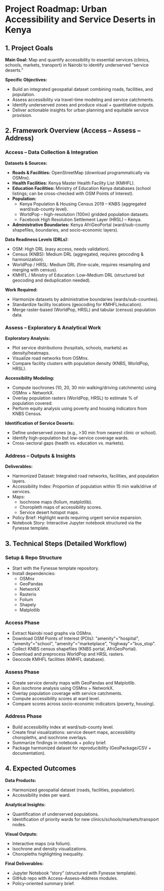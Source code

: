# Project Roadmap: Urban Accessibility and Service Deserts in Kenya

## 1. Project Goals

**Main Goal:** Map and quantify accessibility to essential services (clinics, schools, markets, transport) in Nairobi to identify underserved “service deserts.”

**Specific Objectives:**
- Build an integrated geospatial dataset combining roads, facilities, and population.
- Assess accessibility via travel-time modeling and service catchments.
- Identify underserved zones and produce visual + quantitative outputs.
- Deliver actionable insights for urban planning and equitable service provision.

## 2. Framework Overview (Access – Assess – Address)

### Access – Data Collection & Integration

**Datasets & Sources:**
- **Roads & Facilities:** OpenStreetMap (download programmatically via OSMnx).
- **Health Facilities:** Kenya Master Health Facility List (KMHFL).
- **Education Facilities:** Ministry of Education Kenya databases (school listings; can be cross-checked with OSM Points of Interest).
- **Population:**
  - Kenya Population & Housing Census 2019 – KNBS (aggregated ward/sub-county level).
  - WorldPop – high-resolution (100m) gridded population datasets.
  - Facebook High Resolution Settlement Layer (HRSL) – Kenya.
- **Administrative Boundaries:** Kenya AfriGeoPortal (ward/sub-county shapefiles, boundaries, and socio-economic layers).

**Data Readiness Levels (DRLs):**
- OSM: High DRL (easy access, needs validation).
- Census (KNBS): Medium DRL (aggregated, requires geocoding & harmonization).
- WorldPop / HRSL: Medium DRL (fine-scale, requires resampling and merging with census).
- KMHFL / Ministry of Education: Low–Medium DRL (structured but geocoding and deduplication needed).

**Work Required:**
- Harmonize datasets by administrative boundaries (wards/sub-counties).
- Standardize facility locations (geocoding for KMHFL/education).
- Merge raster-based (WorldPop, HRSL) and tabular (census) population data.

### Assess – Exploratory & Analytical Work

**Exploratory Analysis:**
- Plot service distributions (hospitals, schools, markets) as density/heatmaps.
- Visualize road networks from OSMnx.
- Compare facility clusters with population density (KNBS, WorldPop, HRSL).

**Accessibility Modeling:**
- Compute isochrones (10, 20, 30 min walking/driving catchments) using OSMnx + NetworkX.
- Overlay population rasters (WorldPop, HRSL) to estimate % of population covered.
- Perform equity analysis using poverty and housing indicators from KNBS Census.

**Identification of Service Deserts:**
- Define underserved zones (e.g., >30 min from nearest clinic or school).
- Identify high-population but low-service coverage wards.
- Cross-sectoral gaps (health vs. education vs. markets).

### Address – Outputs & Insights

**Deliverables:**
- Harmonized Dataset: Integrated road networks, facilities, and population layers.
- Accessibility Index: Proportion of population within 15 min walk/drive of services.
- Maps:
  - Isochrone maps (folium, matplotlib).
  - Choropleth maps of accessibility scores.
  - Service desert hotspot maps.
- Policy Brief: Highlight wards requiring urgent service expansion.
- Notebook Story: Interactive Jupyter notebook structured via the Fynesse template.

## 3. Technical Steps (Detailed Workflow)

### Setup & Repo Structure
- Start with the Fynesse template repository.
- Install dependencies:
  - OSMnx
  - GeoPandas
  - NetworkX
  - Rasterio
  - Folium
  - Shapely
  - Matplotlib

### Access Phase
- Extract Nairobi road graphs via OSMnx.
- Download OSM Points of Interest (POIs): "amenity"="hospital", "amenity"="school", "amenity"="marketplace", "highway"="bus_stop".
- Collect KNBS census shapefiles (KNBS portal, AfriGeoPortal).
- Download and preprocess WorldPop and HRSL rasters.
- Geocode KMHFL facilities (KMHFL database).

### Assess Phase
- Create service density maps with GeoPandas and Matplotlib.
- Run isochrone analysis using OSMnx + NetworkX.
- Overlay population coverage with service catchments.
- Compute accessibility scores at ward level.
- Compare scores across socio-economic indicators (poverty, housing).

### Address Phase
- Build accessibility index at ward/sub-county level.
- Create final visualizations: service desert maps, accessibility choropleths, and isochrone overlays.
- Summarize findings in notebook + policy brief.
- Package harmonized dataset for reproducibility (GeoPackage/CSV + documentation).

## 4. Expected Outcomes

**Data Products:**
- Harmonized geospatial dataset (roads, facilities, population).
- Accessibility index per ward.

**Analytical Insights:**
- Quantification of underserved populations.
- Identification of priority wards for new clinics/schools/markets/transport nodes.

**Visual Outputs:**
- Interactive maps (via folium).
- Isochrone and density visualizations.
- Choropleths highlighting inequality.

**Final Deliverables:**
- Jupyter Notebook “story” (structured with Fynesse template).
- GitHub repo with Access–Assess–Address modules.
- Policy-oriented summary brief.
